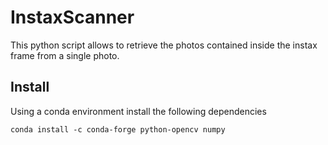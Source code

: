 # InstaxScanner
This python script allows to retrieve the photos contained inside the instax frame from a single photo.

## Install
Using a conda environment install the following dependencies

```
conda install -c conda-forge python-opencv numpy
```